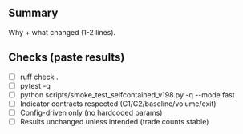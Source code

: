 ## Summary
Why + what changed (1-2 lines).

## Checks (paste results)
- [ ] ruff check .
- [ ] pytest -q
- [ ] python scripts/smoke_test_selfcontained_v198.py -q --mode fast
- [ ] Indicator contracts respected (C1/C2/baseline/volume/exit)
- [ ] Config-driven only (no hardcoded params)
- [ ] Results unchanged unless intended (trade counts stable)
